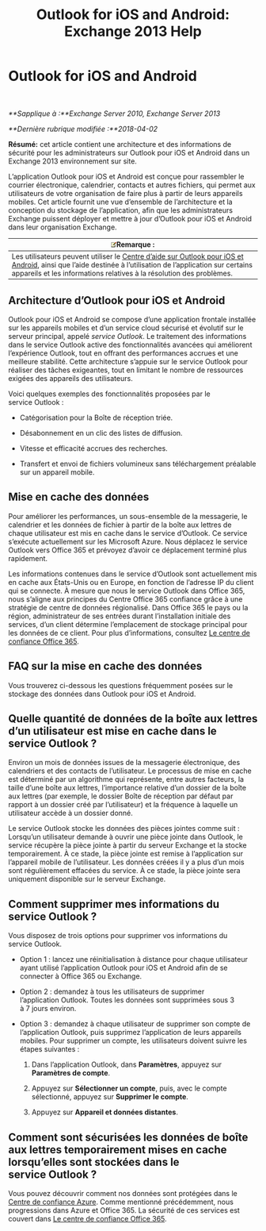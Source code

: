 ﻿---
title: 'Outlook for iOS and Android: Exchange 2013 Help'
TOCTitle: Outlook for iOS and Android
ms:assetid: 3a66817c-30da-4965-a6db-2955b5365b0f
ms:mtpsurl: https://technet.microsoft.com/fr-fr/library/Mt465744(v=EXCHG.150)
ms:contentKeyID: 70061277
ms.date: 05/23/2018
mtps_version: v=EXCHG.150
ms.translationtype: MT
---

# Outlook for iOS and Android

 

_**Sapplique à :**Exchange Server 2010, Exchange Server 2013_

_**Dernière rubrique modifiée :**2018-04-02_

**Résumé:** cet article contient une architecture et des informations de sécurité pour les administrateurs sur Outlook pour iOS et Android dans un Exchange 2013 environnement sur site.

L’application Outlook pour iOS et Android est conçue pour rassembler le courrier électronique, calendrier, contacts et autres fichiers, qui permet aux utilisateurs de votre organisation de faire plus à partir de leurs appareils mobiles. Cet article fournit une vue d’ensemble de l’architecture et la conception du stockage de l’application, afin que les administrateurs Exchange puissent déployer et mettre à jour d’Outlook pour iOS et Android dans leur organisation Exchange.

<table>
<thead>
<tr class="header">
<th><img src="images/JJ159664.note(EXCHG.150).gif" title="Remarque" alt="Remarque" />Remarque :</th>
</tr>
</thead>
<tbody>
<tr class="odd">
<td>Les utilisateurs peuvent utiliser le <a href="https://support.office.com/fr-fr/article/outlook-for-ios-and-android-help-center-cd84214e-a5ac-4e95-9ea3-e07f78d0cde6">Centre d’aide sur Outlook pour iOS et Android</a>, ainsi que l’aide destinée à l’utilisation de l’application sur certains appareils et les informations relatives à la résolution des problèmes.</td>
</tr>
</tbody>
</table>


## Architecture d’Outlook pour iOS et Android

Outlook pour iOS et Android se compose d’une application frontale installée sur les appareils mobiles et d’un service cloud sécurisé et évolutif sur le serveur principal, appelé *service Outlook*. Le traitement des informations dans le service Outlook active des fonctionnalités avancées qui améliorent l’expérience Outlook, tout en offrant des performances accrues et une meilleure stabilité. Cette architecture s’appuie sur le service Outlook pour réaliser des tâches exigeantes, tout en limitant le nombre de ressources exigées des appareils des utilisateurs.

Voici quelques exemples des fonctionnalités proposées par le service Outlook :

  - Catégorisation pour la Boîte de réception triée.

  - Désabonnement en un clic des listes de diffusion.

  - Vitesse et efficacité accrues des recherches.

  - Transfert et envoi de fichiers volumineux sans téléchargement préalable sur un appareil mobile.

## Mise en cache des données

Pour améliorer les performances, un sous-ensemble de la messagerie, le calendrier et les données de fichier à partir de la boîte aux lettres de chaque utilisateur est mis en cache dans le service d’Outlook. Ce service s’exécute actuellement sur les Microsoft Azure. Nous déplacez le service Outlook vers Office 365 et prévoyez d’avoir ce déplacement terminé plus rapidement.

Les informations contenues dans le service d’Outlook sont actuellement mis en cache aux États-Unis ou en Europe, en fonction de l’adresse IP du client qui se connecte. À mesure que nous le service Outlook dans Office 365, nous s’aligne aux principes du Centre Office 365 confiance grâce à une stratégie de centre de données régionalisé. Dans Office 365 le pays ou la région, administrateur de ses entrées durant l’installation initiale des services, d’un client détermine l’emplacement de stockage principal pour les données de ce client. Pour plus d’informations, consultez [Le centre de confiance Office 365](https://go.microsoft.com/fwlink/p/?linkid=525776).

## FAQ sur la mise en cache des données

Vous trouverez ci-dessous les questions fréquemment posées sur le stockage des données dans Outlook pour iOS et Android.

## Quelle quantité de données de la boîte aux lettres d’un utilisateur est mise en cache dans le service Outlook ?

Environ un mois de données issues de la messagerie électronique, des calendriers et des contacts de l’utilisateur. Le processus de mise en cache est déterminé par un algorithme qui représente, entre autres facteurs, la taille d’une boîte aux lettres, l’importance relative d’un dossier de la boîte aux lettres (par exemple, le dossier Boîte de réception par défaut par rapport à un dossier créé par l’utilisateur) et la fréquence à laquelle un utilisateur accède à un dossier donné.

Le service Outlook stocke les données des pièces jointes comme suit : Lorsqu’un utilisateur demande à ouvrir une pièce jointe dans Outlook, le service récupère la pièce jointe à partir du serveur Exchange et la stocke temporairement. À ce stade, la pièce jointe est remise à l’application sur l’appareil mobile de l’utilisateur. Les données créées il y a plus d’un mois sont régulièrement effacées du service. À ce stade, la pièce jointe sera uniquement disponible sur le serveur Exchange.

## Comment supprimer mes informations du service Outlook ?

Vous disposez de trois options pour supprimer vos informations du service Outlook.

  - Option 1 : lancez une réinitialisation à distance pour chaque utilisateur ayant utilisé l’application Outlook pour iOS et Android afin de se connecter à Office 365 ou Exchange.

  - Option 2 : demandez à tous les utilisateurs de supprimer l’application Outlook. Toutes les données sont supprimées sous 3 à 7 jours environ.

  - Option 3 : demandez à chaque utilisateur de supprimer son compte de l’application Outlook, puis supprimez l’application de leurs appareils mobiles. Pour supprimer un compte, les utilisateurs doivent suivre les étapes suivantes :
    
    1.  Dans l’application Outlook, dans **Paramètres**, appuyez sur **Paramètres de compte**.
    
    2.  Appuyez sur **Sélectionner un compte**, puis, avec le compte sélectionné, appuyez sur **Supprimer le compte**.
    
    3.  Appuyez sur **Appareil et données distantes**.

## Comment sont sécurisées les données de boîte aux lettres temporairement mises en cache lorsqu’elles sont stockées dans le service Outlook ?

Vous pouvez découvrir comment nos données sont protégées dans le [Centre de confiance Azure](https://azure.microsoft.com/support/trust-center/). Comme mentionné précédemment, nous progressions dans Azure et Office 365. La sécurité de ces services est couvert dans [Le centre de confiance Office 365](https://go.microsoft.com/fwlink/p/?linkid=525776).

